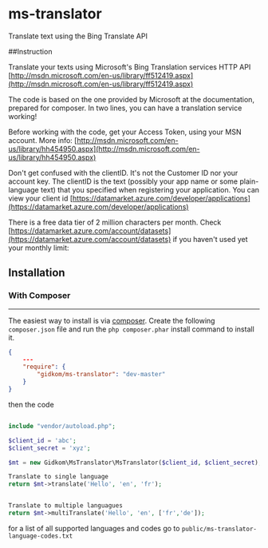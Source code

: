 ms-translator
==================

Translate text using the Bing Translate API

##Instruction

Translate your texts using Microsoft's Bing Translation services HTTP API [http://msdn.microsoft.com/en-us/library/ff512419.aspx](http://msdn.microsoft.com/en-us/library/ff512419.aspx)

The code is based on the one provided by Microsoft at the documentation, prepared for composer. In two lines, you can have a translation service working!

Before working with the code, get your Access Token, using your MSN account. More info: [http://msdn.microsoft.com/en-us/library/hh454950.aspx](http://msdn.microsoft.com/en-us/library/hh454950.aspx)

Don't get confused with the clientID. It's not the Customer ID nor your account key. The clientID is the text (possibly your app name or some plain-language text) that you specified when registering your application. You can view your client id [https://datamarket.azure.com/developer/applications](https://datamarket.azure.com/developer/applications)

There is a free data tier of 2 million characters per month. Check [https://datamarket.azure.com/account/datasets](https://datamarket.azure.com/account/datasets) if you haven't used yet your monthly limit: 

## Installation


### With Composer
-------------
The easiest way to install is via [composer](http://getcomposer.org/). Create the following `composer.json` file and run the `php composer.phar` install command to install it.

```json
{
	---
    "require": {
        "gidkom/ms-translator": "dev-master"
    }
}
```

then the code

```php

include "vendor/autoload.php";

$client_id = 'abc';
$client_secret = 'xyz';

$mt = new Gidkom\MsTranslator\MsTranslator($client_id, $client_secret);

Translate to single language
return $mt->translate('Hello', 'en', 'fr');


Translate to multiple languagues 
return $mt->multiTranslate('Hello', 'en', ['fr','de']);

```

for a list of all supported languages and codes go to `public/ms-translator-language-codes.txt`
